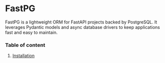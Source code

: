 # FastPG

FastPG is a lightweight ORM for FastAPI projects backed by PostgreSQL. It leverages Pydantic models and async database drivers to keep applications fast and easy to maintain.

### Table of content
1. [Installation](https://bepragma-ai.github.io/fastpg/installation)

